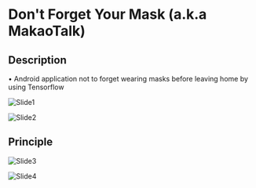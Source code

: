 # Don't Forget Your Mask (a.k.a MakaoTalk)

## Description

•	Android application not to forget wearing masks before leaving home by using Tensorflow

![Slide1](https://user-images.githubusercontent.com/60703075/199925307-2e54543e-a256-4da4-bc41-cc4d4856e8dc.jpeg)

![Slide2](https://user-images.githubusercontent.com/60703075/199925324-ced429c1-66bb-4795-944a-77980bab1342.jpeg)

## Principle

![Slide3](https://user-images.githubusercontent.com/60703075/199925337-4ba209c7-7c3a-4c79-b995-f8d551181158.jpeg)

![Slide4](https://user-images.githubusercontent.com/60703075/199925348-9af57fe3-b1c9-40e9-8220-27ea6310dee7.jpeg)
